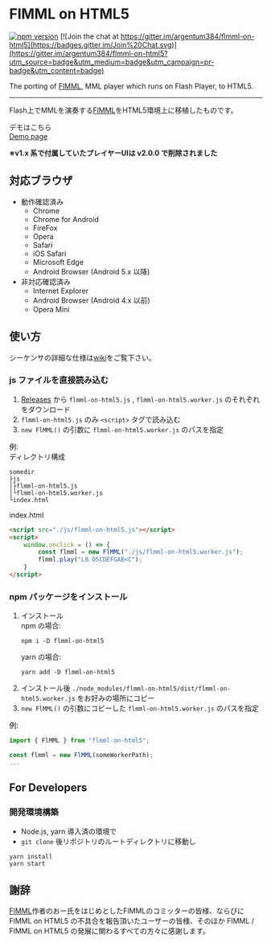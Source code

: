 # FlMML on HTML5

[![npm version](https://badge.fury.io/js/flmml-on-html5.svg)](https://badge.fury.io/js/flmml-on-html5)
[![Join the chat at https://gitter.im/argentum384/flmml-on-html5](https://badges.gitter.im/Join%20Chat.svg)](https://gitter.im/argentum384/flmml-on-html5?utm_source=badge&utm_medium=badge&utm_campaign=pr-badge&utm_content=badge)

The porting of [FlMML](https://flmml.codeplex.com/), MML player which runs on Flash Player, to HTML5\.

---
Flash上でMMLを演奏する[FlMML](https://flmml.codeplex.com/)をHTML5環境上に移植したものです。

デモはこちら  
[Demo page](https://argentum384.github.io/flmml-on-html5-demo/)

**※v1.x 系で付属していたプレイヤーUIは v2.0.0 で削除されました**

## 対応ブラウザ
* 動作確認済み
    * Chrome
    * Chrome for Android
    * FireFox
    * Opera
    * Safari
    * iOS Safari
    * Microsoft Edge
    * Android Browser \(Android 5.x 以降\)
* 非対応確認済み
    * Internet Explorer
    * Android Browser \(Android 4.x 以前\)
    * Opera Mini

## 使い方
シーケンサの詳細な仕様は[wiki](https://github.com/argentum384/flmml-on-html5/wiki)をご覧下さい。  

### js ファイルを直接読み込む
1. [Releases](https://github.com/argentum384/flmml-on-html5/releases) から `flmml-on-html5.js` , `flmml-on-html5.worker.js` のそれぞれをダウンロード
1. `flmml-on-html5.js` のみ `<script>` タグで読み込む
1. `new FlMML()` の引数に `flmml-on-html5.worker.js` のパスを指定

例:  
ディレクトリ構成
```
somedir
├js
│├flmml-on-html5.js
│└flmml-on-html5.worker.js
└index.html
```
index.html
```html
<script src="./js/flmml-on-html5.js"></script>
<script>
    window.onclick = () => {
        const flmml = new FlMML("./js/flmml-on-html5.worker.js");
        flmml.play("L8 O5CDEFGAB<C");
    }
</script>
```

### npm パッケージをインストール
1. インストール  
   npm の場合:  
   ```
   npm i -D flmml-on-html5
   ```
   yarn の場合:  
   ```
   yarn add -D flmml-on-html5
   ```
1. インストール後 `./node_modules/flmml-on-html5/dist/flmml-on-html5.worker.js` をお好みの場所にコピー
1. `new FlMML()` の引数にコピーした `flmml-on-html5.worker.js` のパスを指定

例:
```js
import { FlMML } from "flmml-on-html5";

const flmml = new FlMML(someWorkerPath);
...
```


## For Developers

### 開発環境構築
- Node.js, yarn 導入済の環境で
- `git clone` 後リポジトリのルートディレクトリに移動し
```
yarn install
yarn start
```

## 謝辞
[FlMML](https://flmml.codeplex.com/)作者のおー氏をはじめとしたFlMMLのコミッターの皆様、ならびに FlMML on HTML5 の不具合を報告頂いたユーザーの皆様、そのほか FlMML \/ FlMML on HTML5 の発展に関わるすべての方々に感謝します。
